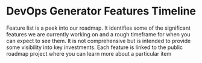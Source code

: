 # DevOps Generator Features Timeline

Feature list is a peek into our roadmap. It identifies some of the significant features we are currently working on and a rough timeframe for when you can expect to see them. It is not comprehensive but is intended to provide some visibility into key investments. Each feature is linked to the public roadmap project where you can learn more about a particular item